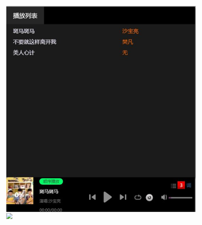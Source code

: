 ![image](http://github.com/2018mjy/4Demo/raw/master/showPics/audio1.JPG)
![](https://github.com/2018mjy/4Demo/raw/master/app/showPics/audio1.jpg) 


